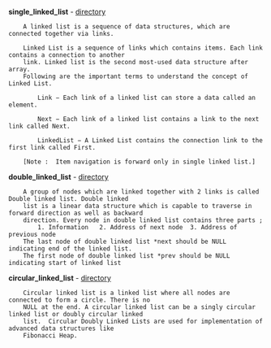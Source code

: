 **single_linked_list** - <a href = "https://github.com/abinashprabakar/Advanced-C/tree/main/DSA/linked_list/single_linked_list">directory</a>

		A linked list is a sequence of data structures, which are connected together via links.

		Linked List is a sequence of links which contains items. Each link contains a connection to another 
		link. Linked list is the second most-used data structure after array. 
		Following are the important terms to understand the concept of Linked List.

			Link − Each link of a linked list can store a data called an element.

			Next − Each link of a linked list contains a link to the next link called Next.

			LinkedList − A Linked List contains the connection link to the first link called First.

		[Note :  Item navigation is forward only in single linked list.]

**double_linked_list** - <a href = "https://github.com/abinashprabakar/Advanced-C/tree/main/DSA/linked_list/double_linked_list">directory</a> 

		A group of nodes which are linked together with 2 links is called Double linked list. Double linked 
		list is a linear data structure which is capable to traverse in forward direction as well as backward
		direction. Every node in double linked list contains three parts ;
			1. Information   2. Address of next node  3. Address of previous node	
		The last node of double linked list *next should be NULL indicating end of the linked list.
		The first node of double linked list *prev should be NULL indicating start of linked list

**circular_linked_list** - <a href = "https://github.com/abinashprabakar/Advanced-C/tree/main/DSA/linked_list/circular_linked_list">directory</a>

		Circular linked list is a linked list where all nodes are connected to form a circle. There is no
		NULL at the end. A circular linked list can be a singly circular linked list or doubly circular linked
		list.  Circular Doubly Linked Lists are used for implementation of advanced data structures like
		Fibonacci Heap.
